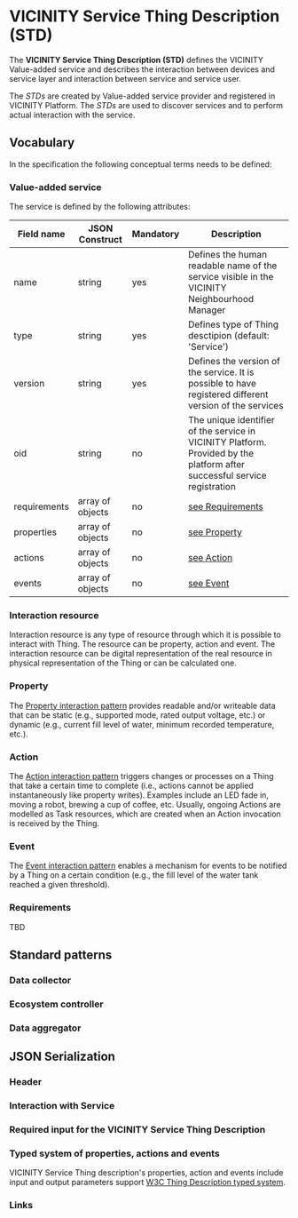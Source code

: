 # VICINITY Service Thing Description (STD)

The **VICINITY Service Thing Description (STD)** defines the VICINITY Value-added service and describes the interaction between devices and service layer and interaction between service and service user.

The *STDs* are created by Value-added service provider and registered in VICINITY Platform. The *STDs* are used to discover services and to perform actual interaction with the service.

## Vocabulary
In the specification the following conceptual terms needs to be defined:
### Value-added service
The service is defined by the following attributes:

| Field name | JSON Construct | Mandatory | Description |
| --- | --- | --- | ---|
| name | string | yes | Defines the human readable name of the service visible in the VICINITY Neighbourhood Manager
| type | string | yes | Defines type of Thing desctipion (default: 'Service')|
| version | string | yes |Defines the version of the service. It is possible to have registered different version of the services |
| oid | string | no | The unique identifier of the service in VICINITY Platform. Provided by the platform after successful service registration |
| requirements | array of objects | no | [see Requirements](#vocabulary) |
| properties | array of objects | no | [see Property](#property)  |
| actions | array of objects | no | [see Action](#action)  |
| events | array of objects | no | [see Event](#event) |


### Interaction resource
Interaction resource is any type of resource through which it is possible to interact with Thing. The resource can be property, action and event. The interaction resource can be digital representation of the real resource in physical representation of the Thing or can be calculated one.
### Property
The [Property interaction pattern](https://www.w3.org/TR/wot-thing-description/#property) provides readable and/or writeable data that can be static (e.g., supported mode, rated output voltage, etc.) or dynamic (e.g., current fill level of water, minimum recorded temperature, etc.).
### Action
The [Action interaction pattern](https://www.w3.org/TR/wot-thing-description/#action) triggers changes or processes on a Thing that take a certain time to complete (i.e., actions cannot be applied instantaneously like property writes). Examples include an LED fade in, moving a robot, brewing a cup of coffee, etc. Usually, ongoing Actions are modelled as Task resources, which are created when an Action invocation is received by the Thing.
### Event
The [Event interaction pattern](https://www.w3.org/TR/wot-thing-description/#event) enables a mechanism for events to be notified by a Thing on a certain condition (e.g., the fill level of the water tank reached a given threshold).
### Requirements
TBD

## Standard patterns

### Data collector

### Ecosystem controller

### Data aggregator

## JSON Serialization

### Header

### Interaction with Service

### Required input for the VICINITY Service Thing Description


### Typed system of properties, actions and events
VICINITY Service Thing description's properties, action and events include input and output parameters support [W3C Thing Description typed system](https://www.w3.org/TR/wot-thing-description/#type-system).

### Links
